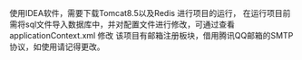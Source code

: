 使用IDEA软件，需要下载Tomcat8.5以及Redis 进行项目的运行，
在运行项目前 需将sql文件导入数据库中，并对配置文件进行修改，可通过查看applicationContext.xml 修改
该项目有邮箱注册板块，借用腾讯QQ邮箱的SMTP协议，如使用请记得更改。
